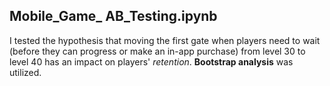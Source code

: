 ## Mobile_Game_ AB_Testing.ipynb 

I tested the hypothesis that moving the first gate when players need to wait (before they can progress or make an in-app purchase) from level 30 to level 40 has an impact on players' *retention*. **Bootstrap analysis** was utilized.